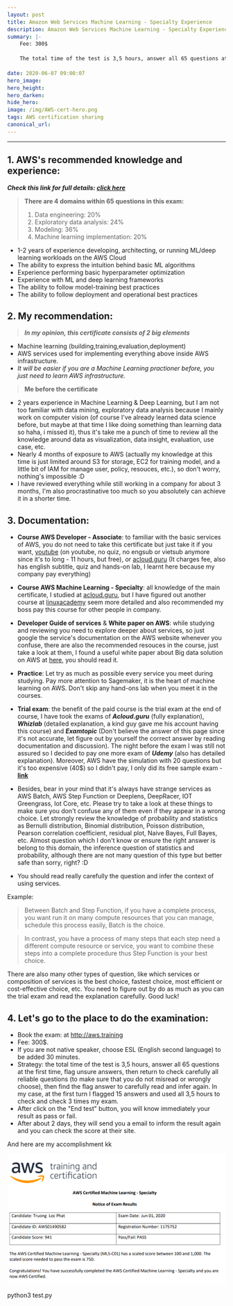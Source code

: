 ```yaml
---
layout: post
title: Amazon Web Services Machine Learning - Specialty Experience
description: Amazon Web Services Machine Learning - Specialty Experience 
summary: |-
    Fee: 300$

    The total time of the test is 3,5 hours, answer all 65 questions at the first time, flag unsure answers, then return to check carefully all reliable questions (to make sure that you do not misread or wrongly choose), then find the flag answer to carefully read and infer again.

date: 2020-06-07 09:00:07
hero_image: 
hero_height:
hero_darken:
hide_hero: 
image: /img/AWS-cert-hero.png
tags: AWS certification sharing 
canonical_url:
---
```


---

## 1. AWS's recommended knowledge and experience:

***Check this link for full details: [click here](https://aws.amazon.com/certification/certified-machine-learning-specialty/)***

> **There are 4 domains within 65 questions in this exam:**
> 1. Data engineering: 20%
> 2. Exploratory data analysis: 24%
> 3. Modeling: 36%
> 4. Machine learning implementation: 20%

* 1-2 years of experience developing, architecting, or running ML/deep learning workloads on the AWS Cloud
* The ability to express the intuition behind basic ML algorithms
* Experience performing basic hyperparameter optimization
* Experience with ML and deep learning frameworks
* The ability to follow model-training best practices
* The ability to follow deployment and operational best practices

## 2. My recommendation:

> ***In my opinion, this certificate consists of 2 big elements***

* Machine learning (building,training,evaluation,deployment)
* AWS services used for implementing everything above inside AWS infrastructure.
* *It will be easier if you are a Machine Learning practioner before, you just need to learn AWS infrastructure.*

> **Me before the certificate**

* 2 years experience in Machine Learning & Deep Learning, but I am not too familiar with data mining, exploratory data analysis because I mainly work on computer vision (of course I've already learned data science before, but maybe at that time I like doing something than learning data so haha, i missed it), thus it's take me a punch of time to review all the knowledge around data as visualization, data insight, evaluation, use case, etc.
* Nearly 4 months of exposure to AWS (actually my knowledge at this time is just limited around S3 for storage, EC2 for training model, and a little bit of IAM for manage user, policy, resouces, etc.), so don't worry, nothing's impossible :D 
* I have reviewed everything while still working in a company for about 3 months, I'm also procrastinative too much so you absolutely can achieve it in a shorter time.

## 3. Documentation:

* **Course AWS Developer - Associate**: to familiar with the basic services of AWS, you do not need to take this certificate but just take it if you want, [youtube](https://www.youtube.com/watch?v=RrKRN9zRBWs) (on youtube, no quiz, no engsub or vietsub anymore since it's to long - 11 hours, but free), or [acloud.guru](https://acloud.guru/learn/aws-certified-developer-associate) (It charges fee, also has english subtitle, quiz and hands-on lab, I learnt here because my company pay everything)


* **Course AWS Machine Learning - Specialty**: all knowledge of the main certificate, I studied at [acloud.guru](https://acloud.guru/learn/aws-certified-machine-learning-specialty), but I have figured out another course at [linuxacademy](https://linuxacademy.com/course/aws-certified-machine-learning-specialty/) seem more detailed and also recommended my boss pay this course for other people in company.


* **Developer Guide of services** & **White paper on AWS**: while studying and reviewing you need to explore deeper about services, so just google the service's documentation on the AWS website whenever you confuse, there are also the recommended resouces in the course, just take a look at them, I found a useful white paper about Big data solution on AWS at [here](https://docs.aws.amazon.com/whitepapers/latest/building-data-lakes/building-data-lake-aws.html), you should read it.


* **Practice**: Let try as much as possible every service you meet during studying. Pay more attention to Sagemaker, it is the heart of machine learning on AWS. Don't skip any hand-ons lab when you meet it in the courses.


* **Trial exam**: the benefit of the paid course is the trial exam at the end of course, I have took the exams of ***Acloud.guru*** (fully explanation), ***Whizlab*** (detailed explanation, a kind guy gave me his account having this course) and ***Examtopic*** (Don't believe the answer of this page since it's not accurate, let figure out by yourself the correct answer by reading documentation and discussion). The night before the exam I was still not assured so I decided to pay one more exam of ***Udemy*** (also has detailed explanation). Moreover, AWS have the simulation with 20 questions but it's too expensive (40$) so I didn't pay, I only did its free sample exam - **[link](https://d1.awsstatic.com/training-and-certification/docs-ml/AWS-Certified-Machine-Learning-Specialty_Sample-Questions.pdf)**


* Besides, bear in your mind that it's always have strange services as AWS Batch, AWS Step Function or Deeplens, DeepRacer, IOT Greengrass, Iot Core, etc. Please try to take a look at these things to make sure you don't confuse any of them even if they appear in a wrong choice. Let strongly review the knowledge of probability and statistics as Bernulli distribution, Binomial distribution, Poisson distribution, Pearson correlation coefficient, residual plot, Naive Bayes, Full Bayes, etc. Almost question which I don't know or ensure the right answer is belong to this domain, the inference question of statistics and probability, although there are not many question of this type but better safe than sorry, right? :D

* You should read really carefully the question and infer the context of using services.

Example:

> Between Batch and Step Function, if you have a complete process, you want run it on many compute resources that you can manage, schedule this process easily, Batch is the choice.

> In contrast, you have a process of many steps that each step need a different compute resource or service, you want to combine these steps into a complete procedure thus Step Function is your best choice.

There are also many other types of question, like which services or composition of services is the best choice, fastest choice, most efficient or cost-effective choice, etc. You need to figure out by do as much as you can the trial exam and read the explanation carefully. Good luck!

## 4. Let's go to the place to do the examination:

* Book the exam: at http://aws.training
* Fee: 300$.
* If you are not native speaker, choose ESL (English second language) to be added 30 minutes.
* Strategy: the total time of the test is 3,5 hours, answer all 65 questions at the first time, flag unsure answers, then return to check carefully all reliable questions (to make sure that you do not misread or wrongly choose), then find the flag answer to carefully read and infer again. In my case, at the first turn I flagged 15 answers and used all 3,5 hours to check and check 3 times my exam.
* After click on the "End test" button, you will know immediately your result as pass or fail.
* After about 2 days, they will send you a email to inform the result again and you can check the score at their site.


And here are my accomplishment kk 

![alt text](/img/aws-score.png)

<div class="box">
  python3 test.py
</div>